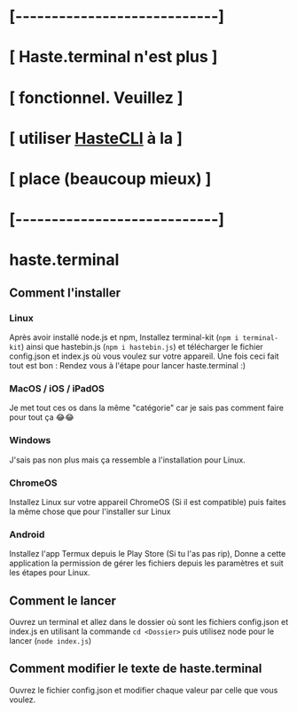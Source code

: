 # [----------------------------]
# [ Haste.terminal n'est plus  ]
# [ fonctionnel. Veuillez      ]
# [ utiliser [HasteCLI](https://github.com/johan-perso/hastecli) à la     ]
# [ place (beaucoup mieux)     ]
# [----------------------------]

# haste.terminal

## Comment l'installer


### Linux

Après avoir installé node.js et npm, Installez terminal-kit (`npm i terminal-kit`) ainsi que hastebin.js (`npm i hastebin.js`) et télécharger le fichier config.json et index.js où vous voulez sur votre appareil. Une fois ceci fait tout est bon : Rendez vous à l'étape pour lancer haste.terminal :)

### MacOS / iOS / iPadOS

Je met tout ces os dans la même "catégorie" car je sais pas comment faire pour tout ça 😂😂

### Windows

J'sais pas non plus mais ça ressemble a l'installation pour Linux.

### ChromeOS

Installez Linux sur votre appareil ChromeOS (Si il est compatible) puis faites la même chose que pour l'installer sur Linux

### Android

Installez l'app Termux depuis le Play Store (Si tu l'as pas rip), Donne a cette application la permission de gérer les fichiers depuis les paramètres et suit les étapes pour Linux.


## Comment le lancer

Ouvrez un terminal et allez dans le dossier où sont les fichiers config.json et index.js en utilisant la commande `cd <Dossier>` puis utilisez node pour le lancer (`node index.js`)


## Comment modifier le texte de haste.terminal

Ouvrez le fichier config.json et modifier chaque valeur par celle que vous voulez.
